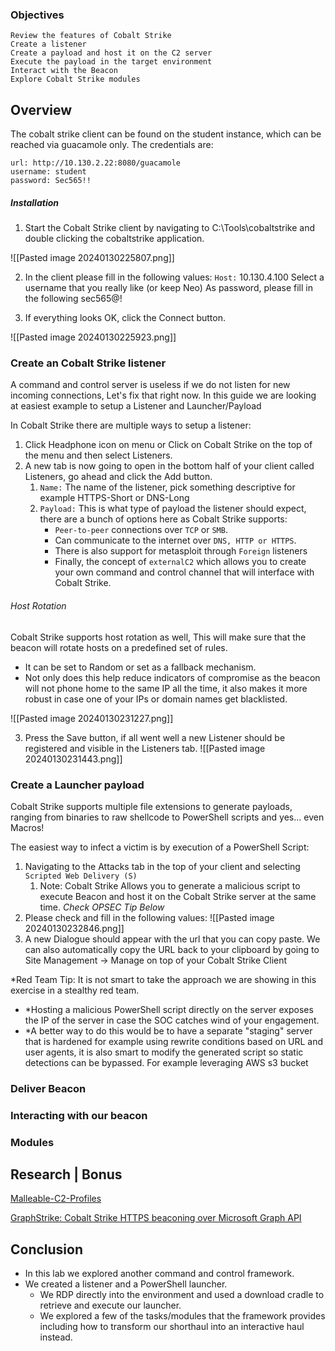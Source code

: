 
### Objectives

    Review the features of Cobalt Strike
    Create a listener
    Create a payload and host it on the C2 server
    Execute the payload in the target environment
    Interact with the Beacon
    Explore Cobalt Strike modules

## Overview 

The cobalt strike client can be found on the student instance, which can be reached via guacamole only. The credentials are:

    url: http://10.130.2.22:8080/guacamole
    username: student
    password: Sec565!!

##### Installation
1. Start the Cobalt Strike client by navigating to C:\Tools\cobaltstrike and double clicking the cobaltstrike application.

![[Pasted image 20240130225807.png]]

2. In the client please fill in the following values:
    `Host:` 10.130.4.100
    Select a username that you really like (or keep Neo)
    As password, please fill in the following sec565@!

3. If everything looks OK, click the Connect button. 

![[Pasted image 20240130225923.png]]
### Create an Cobalt Strike listener
A command and control server is useless if we do not listen for new incoming connections, Let's fix that right now. In this guide we are looking at easiest example to setup a Listener and Launcher/Payload

In Cobalt Strike there are multiple ways to setup a listener:
1.  Click Headphone icon on menu or Click on Cobalt Strike on the top of the menu and then select Listeners. 
2. A new tab is now going to open in the bottom half of your client called Listeners, go ahead and click the Add button.
	1. `Name:` The name of the listener, pick something descriptive for example HTTPS-Short or DNS-Long
	2. `Payload:` This is what type of payload the listener should expect, there are a bunch of options here as Cobalt Strike supports:
        - `Peer-to-peer` connections over `TCP` or `SMB`.
        - Can communicate to the internet over `DNS, HTTP or HTTPS`.
        - There is also support for metasploit through `Foreign` listeners
        - Finally, the concept of `externalC2` which allows you to create your own command and control channel that will interface with Cobalt Strike.

###### Host Rotation 
Cobalt Strike supports host rotation as well, This will make sure that the beacon will rotate hosts on a predefined set of rules.
- It can be set to Random or set as a fallback mechanism. 
- Not only does this help reduce indicators of compromise as the beacon will not phone home to the same IP all the time, it also makes it more robust in case one of your IPs or domain names get blacklisted. 

![[Pasted image 20240130231227.png]]

3. Press the Save button, if all went well a new Listener should be registered and visible in the Listeners tab.
![[Pasted image 20240130231443.png]]
### Create a Launcher payload
Cobalt Strike supports multiple file extensions to generate payloads, ranging from binaries to raw shellcode to PowerShell scripts and yes... even Macros! 

The easiest way to infect a victim is by execution of a PowerShell Script:
1. Navigating to the Attacks tab in the top of your client and selecting `Scripted Web Delivery (S)`
	1. Note:  Cobalt Strike Allows you to generate a malicious script to execute Beacon and host it on the Cobalt Strike server at the same time. *Check OPSEC Tip Below*
2. Please check and fill in the following values:
![[Pasted image 20240130232846.png]]
3. A new Dialogue should appear with the url that you can copy paste. We can also  automatically copy the URL back to your clipboard by going to Site Management -> Manage on top of your Cobalt Strike Client


*Red Team Tip: It is not smart to take the approach we are showing in this exercise in a stealthy red team.
- *Hosting a malicious PowerShell script directly on the server exposes the IP of the server in case the SOC catches wind of your engagement.
- *A better way to do this would be to have a separate "staging" server that is hardened for example using rewrite conditions based on URL and user agents, it is also smart to modify the generated script so static detections can be bypassed. For example leveraging AWS s3 bucket

### Deliver Beacon  


### Interacting with our beacon 


### Modules 


## Research | Bonus

[Malleable-C2-Profiles](https://github.com/BC-SECURITY/Malleable-C2-Profiles)

[GraphStrike: Cobalt Strike HTTPS beaconing over Microsoft Graph API](https://github.com/RedSiege/GraphStrike)

## Conclusion
- In this lab we explored another command and control framework. 
- We created a listener and a PowerShell launcher. 
	- We RDP directly into the environment and used a download cradle to retrieve and execute our launcher. 
	- We explored a few of the tasks/modules that the framework provides including how to transform our shorthaul into an interactive haul instead.


